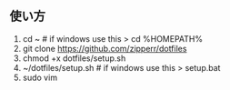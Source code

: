 ## 使い方
1. cd ~   # if windows use this > cd %HOMEPATH%  
2. git clone https://github.com/zipperr/dotfiles
3. chmod +x dotfiles/setup.sh
4. ~/dotfiles/setup.sh  # if windows use this > setup.bat  
5. sudo vim  
